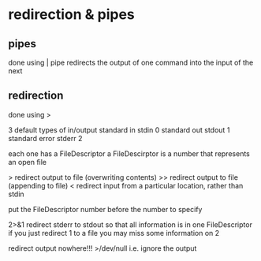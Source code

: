 # redirection & pipes

## pipes

done using |
pipe redirects the output of one command into the input of the next

## redirection

done using >

3 default types of in/output
	standard in		stdin	0
	standard out 	stdout	1
	standard error	stderr	2

each one has a FileDescriptor
	a FileDescirptor is a number that represents an open file

\> redirect output to file (overwriting contents)
\>> redirect output to file (appending to file)
\< redirect input from a particular location, rather than stdin

put the FileDescriptor number before the number to specify

2>&1 redirect stderr to stdout so that all information is in one FileDescriptor
	if you just redirect 1 to a file you may miss some information on 2

redirect output nowhere!!!
	\>/dev/null
	i.e. ignore the output
